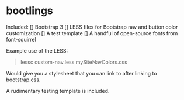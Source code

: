 bootlings
=========

Included:
[] Bootstrap 3
[] LESS files for Bootstrap nav and button color customization
[] A test template
[] A handful of open-source fonts from font-squirrel

Example use of the LESS:

> lessc custom-nav.less mySiteNavColors.css

Would give you a stylesheet that you can link to after linking to bootstrap.css.

A rudimentary testing template is included. 
